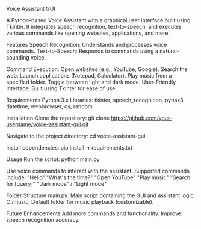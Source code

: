 Voice Assistant GUI

A Python-based Voice Assistant with a graphical user interface built using Tkinter. It integrates speech recognition, text-to-speech, and executes various commands like opening websites, applications, and more.

Features
Speech Recognition: Understands and processes voice commands.
Text-to-Speech: Responds to commands using a natural-sounding voice.

Command Execution:
Open websites (e.g., YouTube, Google).
Search the web.
Launch applications (Notepad, Calculator).
Play music from a specified folder.
Toggle between light and dark mode.
User-Friendly Interface: Built using Tkinter for ease of use.

Requirements
Python 3.x
Libraries: tkinter, speech_recognition, pyttsx3, datetime, webbrowser, os, random

Installation
Clone the repository:
git clone https://github.com/your-username/voice-assistant-gui.git

Navigate to the project directory:
cd voice-assistant-gui

Install dependencies:
pip install -r requirements.txt

Usage
Run the script:
python main.py

Use voice commands to interact with the assistant. Supported commands include:
"Hello"
"What's the time?"
"Open YouTube"
"Play music"
"Search for [query]"
"Dark mode" / "Light mode"

Folder Structure
main.py: Main script containing the GUI and assistant logic.
C:/music: Default folder for music playback (customizable).

Future Enhancements
Add more commands and functionality.
Improve speech recognition accuracy.
